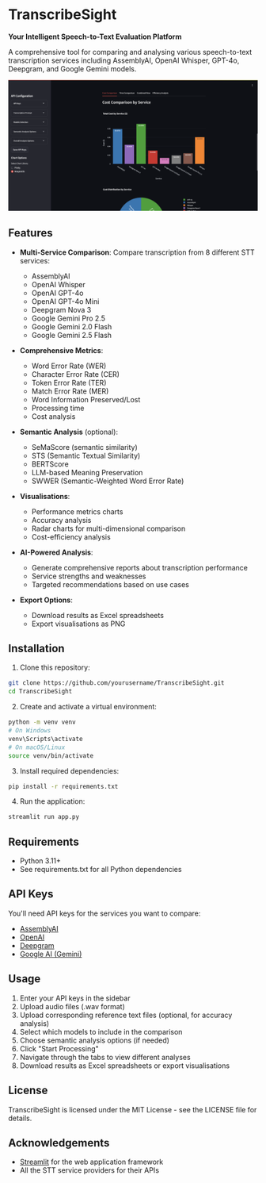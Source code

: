 # TranscribeSight

**Your Intelligent Speech-to-Text Evaluation Platform**

A comprehensive tool for comparing and analysing various speech-to-text transcription services including AssemblyAI, OpenAI Whisper, GPT-4o, Deepgram, and Google Gemini models.

![TranscribeSight Dashboard](https://github.com/toochii2/TranscribeSight/blob/main/Images/1.png)

## Features

- **Multi-Service Comparison**: Compare transcription from 8 different STT services:
  - AssemblyAI
  - OpenAI Whisper
  - OpenAI GPT-4o
  - OpenAI GPT-4o Mini
  - Deepgram Nova 3
  - Google Gemini Pro 2.5
  - Google Gemini 2.0 Flash
  - Google Gemini 2.5 Flash

- **Comprehensive Metrics**:
  - Word Error Rate (WER)
  - Character Error Rate (CER)
  - Token Error Rate (TER)
  - Match Error Rate (MER)
  - Word Information Preserved/Lost
  - Processing time
  - Cost analysis
  
- **Semantic Analysis** (optional):
  - SeMaScore (semantic similarity)
  - STS (Semantic Textual Similarity)
  - BERTScore
  - LLM-based Meaning Preservation
  - SWWER (Semantic-Weighted Word Error Rate)

- **Visualisations**:
  - Performance metrics charts
  - Accuracy analysis
  - Radar charts for multi-dimensional comparison
  - Cost-efficiency analysis

- **AI-Powered Analysis**:
  - Generate comprehensive reports about transcription performance
  - Service strengths and weaknesses
  - Targeted recommendations based on use cases

- **Export Options**:
  - Download results as Excel spreadsheets
  - Export visualisations as PNG

## Installation

1. Clone this repository:
```bash
git clone https://github.com/yourusername/TranscribeSight.git
cd TranscribeSight
```

2. Create and activate a virtual environment:
```bash
python -m venv venv
# On Windows
venv\Scripts\activate
# On macOS/Linux
source venv/bin/activate
```

3. Install required dependencies:
```bash
pip install -r requirements.txt
```

4. Run the application:
```bash
streamlit run app.py
```

## Requirements

- Python 3.11+
- See requirements.txt for all Python dependencies

## API Keys

You'll need API keys for the services you want to compare:
- [AssemblyAI](https://www.assemblyai.com/)
- [OpenAI](https://platform.openai.com/)
- [Deepgram](https://deepgram.com/)
- [Google AI (Gemini)](https://ai.google.dev/)

## Usage

1. Enter your API keys in the sidebar
2. Upload audio files (.wav format)
3. Upload corresponding reference text files (optional, for accuracy analysis)
4. Select which models to include in the comparison
5. Choose semantic analysis options (if needed)
6. Click "Start Processing"
7. Navigate through the tabs to view different analyses
8. Download results as Excel spreadsheets or export visualisations

## License

TranscribeSight is licensed under the MIT License - see the LICENSE file for details.

## Acknowledgements

- [Streamlit](https://streamlit.io/) for the web application framework
- All the STT service providers for their APIs
